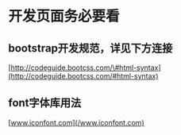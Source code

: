 # 开发页面务必要看

## bootstrap开发规范，详见下方连接

[http://codeguide.bootcss.com/\#html-syntax](http://codeguide.bootcss.com/#html-syntax)

## font字体库用法

[www.iconfont.com](/www.iconfont.com)

